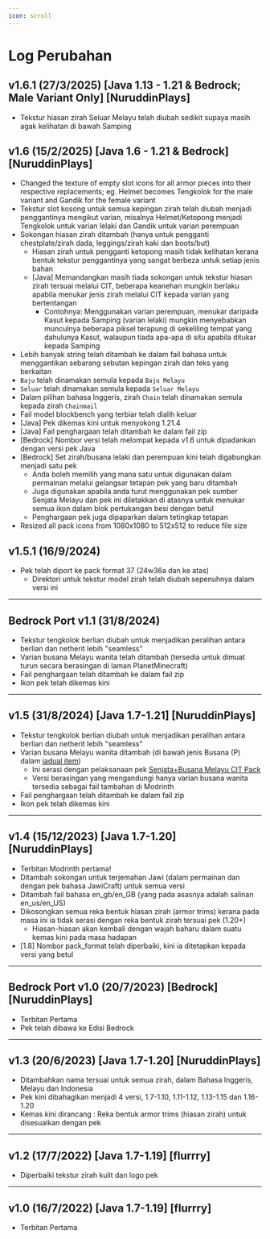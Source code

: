 ```yaml
---
icon: scroll
---
```


# Log Perubahan

## v1.6.1 (27/3/2025) \[Java 1.13 - 1.21 & Bedrock; Male Variant Only] \[NuruddinPlays]

* Tekstur hiasan zirah Seluar Melayu telah diubah sedikit supaya masih agak kelihatan di bawah Samping

## v1.6 (15/2/2025) \[Java 1.6 - 1.21 & Bedrock] \[NuruddinPlays]

* Changed the texture of empty slot icons for all armor pieces into their respective replacements; eg. Helmet becomes Tengkolok for the male variant and Gandik for the female variant
* Tekstur slot kosong untuk semua kepingan zirah telah diubah menjadi penggantinya mengikut varian, misalnya Helmet/Ketopong menjadi Tengkolok untuk varian lelaki dan Gandik untuk varian perempuan
* Sokongan hiasan zirah ditambah (hanya untuk pengganti chestplate/zirah dada, leggings/zirah kaki dan boots/but)
  * Hiasan zirah untuk pengganti ketopong masih tidak kelihatan kerana bentuk tekstur penggantinya yang sangat berbeza untuk setiap jenis bahan
  * \[Java] Memandangkan masih tiada sokongan untuk tekstur hiasan zirah tersuai melalui CIT, beberapa keanehan mungkin berlaku apabila menukar jenis zirah melalui CIT kepada varian yang bertentangan
    * Contohnya: Menggunakan varian perempuan, menukar daripada Kasut kepada Samping (varian lelaki) mungkin menyebabkan munculnya beberapa piksel terapung di sekeliling tempat yang dahulunya Kasut, walaupun tiada apa-apa di situ apabila ditukar kepada Samping
* Lebih banyak string telah ditambah ke dalam fail bahasa untuk menggantikan sebarang sebutan kepingan zirah dan teks yang berkaitan
* `Baju` telah dinamakan semula kepada `Baju Melayu`
* `Seluar` telah dinamakan semula kepada `Seluar Melayu`
* Dalam pilihan bahasa Inggeris, zirah `Chain` telah dinamakan semula kepada zirah `Chainmail`&#x20;
* Fail model blockbench yang terbiar telah dialih keluar
* \[Java] Pek dikemas kini untuk menyokong 1.21.4
* \[Java] Fail penghargaan telah ditambah ke dalam fail zip
* \[Bedrock] Nombor versi telah melompat kepada v1.6 untuk dipadankan dengan versi pek Java
* \[Bedrock] Set zirah/busana lelaki dan perempuan kini telah digabungkan menjadi satu pek
  * Anda boleh memilih yang mana satu untuk digunakan dalam permainan melalui gelangsar tetapan pek yang baru ditambah
  * Juga digunakan apabila anda turut menggunakan pek sumber Senjata Melayu dan pek ini diletakkan di atasnya untuk menukar semua ikon dalam blok pertukangan besi dengan betul
  * Penghargaan pek juga dipaparkan dalam tetingkap tetapan
* Resized all pack icons from 1080x1080 to 512x512 to reduce file size

## v1.5.1 (16/9/2024)

* Pek telah diport ke pack format 37 (24w36a dan ke atas)
  * Direktori untuk tekstur model zirah telah diubah sepenuhnya dalam versi ini

***

## Bedrock Port v1.1 (31/8/2024)

* Tekstur tengkolok berlian diubah untuk menjadikan peralihan antara berlian dan netherit lebih "seamless"
* Varian busana Melayu wanita telah ditambah (tersedia untuk dimuat turun secara berasingan di laman PlanetMinecraft)
* Fail penghargaan telah ditambah ke dalam fail zip
* Ikon pek telah dikemas kini

***

## v1.5 (31/8/2024) \[Java 1.7-1.21] \[NuruddinPlays]

* Tekstur tengkolok berlian diubah untuk menjadikan peralihan antara berlian dan netherit lebih "seamless"
* Varian busana Melayu wanita ditambah (di bawah jenis Busana (P) dalam [jadual item](../../english/senjata-+-busana-melayu-cit-pack/item-table.md))
  * Ini serasi dengan pelaksanaan pek [Senjata+Busana Melayu CIT Pack](https://modrinth.com/resourcepack/senjata-busana-melayu-cit)
  * Versi berasingan yang mengandungi hanya varian busana wanita tersedia sebagai fail tambahan di Modrinth
* Fail penghargaan telah ditambah ke dalam fail zip
* Ikon pek telah dikemas kini

***

## v1.4 (15/12/2023) \[Java 1.7-1.20] \[NuruddinPlays]

* Terbitan Modrinth pertama!
* Ditambah sokongan untuk terjemahan Jawi (dalam permainan dan dengan pek bahasa JawiCraft) untuk semua versi
* Ditambah fail bahasa en\_gb/en\_GB (yang pada asasnya adalah salinan en\_us/en\_US)
* Dikosongkan semua reka bentuk hiasan zirah (armor trims) kerana pada masa ini ia tidak serasi dengan reka bentuk zirah tersuai pek (1.20+)
  * Hiasan-hiasan akan kembali dengan wajah baharu dalam suatu kemas kini pada masa hadapan
* \[1.8] Nombor pack\_format telah diperbaiki, kini ia ditetapkan kepada versi yang betul

***

## Bedrock Port v1.0 (20/7/2023) \[Bedrock] \[NuruddinPlays]

* Terbitan Pertama
* Pek telah dibawa ke Edisi Bedrock

***

## v1.3 (20/6/2023) \[Java 1.7-1.20] \[NuruddinPlays]

* Ditambahkan nama tersuai untuk semua zirah, dalam Bahasa Inggeris, Melayu dan Indonesia
* Pek kini dibahagikan menjadi 4 versi, 1.7-1.10, 1.11-1.12, 1.13-1.15 dan 1.16-1.20
* Kemas kini dirancang : Reka bentuk armor trims (hiasan zirah) untuk disesuaikan dengan pek

***

## v1.2 (17/7/2022) \[Java 1.7-1.19] \[flurrry]

* Diperbaiki tekstur zirah kulit dan logo pek

***

## v1.0 (16/7/2022) \[Java 1.7-1.19] \[flurrry]

* Terbitan Pertama
